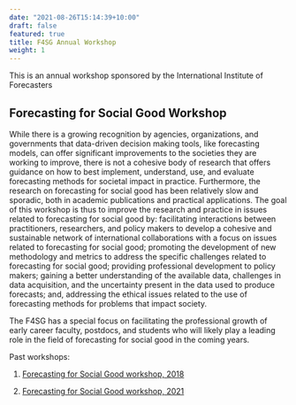```yaml
---
date: "2021-08-26T15:14:39+10:00"
draft: false
featured: true
title: F4SG Annual Workshop
weight: 1
---
```


This is an annual workshop sponsored by the International Institute of Forecasters

## Forecasting for Social Good Workshop

While there is a growing recognition by agencies, organizations, and governments that data-driven decision making tools, like forecasting models, can offer significant improvements to the societies they are working to improve, there is not a cohesive body of research that offers guidance on how to best implement, understand, use, and evaluate forecasting methods for societal impact in practice. Furthermore, the research on forecasting for social good has been relatively slow and sporadic, both in academic publications and practical applications. The goal of this workshop is thus to improve the research and practice in issues related to forecasting for social good by: facilitating interactions between practitioners, researchers, and policy makers to develop a cohesive and sustainable network of international collaborations with a focus on issues related to forecasting for social good; promoting the development of new methodology and metrics to address the specific challenges related to forecasting for social good; providing professional development to policy makers; gaining a better understanding of the available data, challenges in data acquisition, and the uncertainty present in the data used to produce forecasts; and, addressing the ethical issues related to the use of forecasting methods for problems that impact society.

The F4SG has a special focus on facilitating the professional growth of early career faculty, postdocs, and students who will likely play a leading role in the field of forecasting for social good in the coming years.

Past workshops:

1. [Forecasting for Social Good workshop, 2018](https://forecasters.org/wp-content/uploads/2018_24th-IIF-workshop_report.pdf)

2. [Forecasting for Social Good workshop, 2021](https://f4sgw-2021.netlify.app/)
